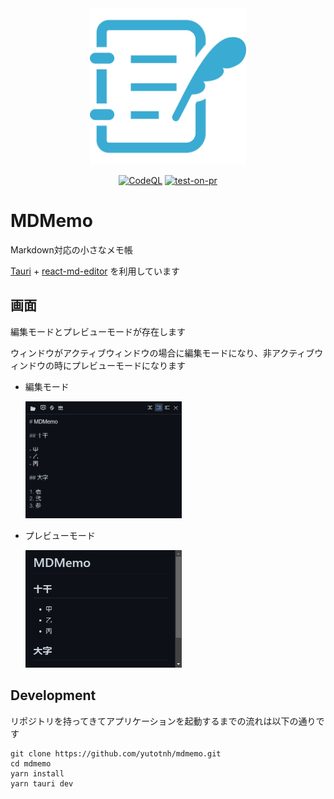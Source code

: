 <div align="center">

<img src="documents/icon.svg" width="250">

[![CodeQL](https://github.com/yutotnh/mdmemo/actions/workflows/github-code-scanning/codeql/badge.svg)](https://github.com/yutotnh/mdmemo/actions/workflows/github-code-scanning/codeql)
[![test-on-pr](https://github.com/yutotnh/mdmemo/actions/workflows/build-test.yml/badge.svg)](https://github.com/yutotnh/mdmemo/actions/workflows/build-test.yml)

</div>

# MDMemo

Markdown対応の小さなメモ帳

[Tauri](https://tauri.app/) + [react-md-editor](https://uiwjs.github.io/react-md-editor/) を利用しています

## 画面

編集モードとプレビューモードが存在します

ウィンドウがアクティブウィンドウの場合に編集モードになり、非アクティブウィンドウの時にプレビューモードになります

- 編集モード

    <img src="documents/edit.png" alt="Edit image" width="250">

- プレビューモード

    <img src="documents/preview.png" alt="Preview image" width="250">

## Development

リポジトリを持ってきてアプリケーションを起動するまでの流れは以下の通りです

```console
git clone https://github.com/yutotnh/mdmemo.git
cd mdmemo
yarn install
yarn tauri dev
```
